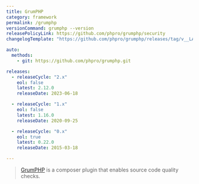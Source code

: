 ```yaml
---
title: GrumPHP
category: framework
permalink: /grumphp
versionCommand: grumphp --version
releasePolicyLink: https://github.com/phpro/grumphp/security
changelogTemplate: "https://github.com/phpro/grumphp/releases/tag/v__LATEST__"

auto:
  methods:
    - git: https://github.com/phpro/grumphp.git

releases:
  - releaseCycle: "2.x"
    eol: false
    latest: 2.12.0
    releaseDate: 2023-06-18

  - releaseCycle: "1.x"
    eol: false
    latest: 1.16.0
    releaseDate: 2020-09-25

  - releaseCycle: "0.x"
    eol: true
    latest: 0.22.0
    releaseDate: 2015-03-18

---
```


> [GrumPHP](https://github.com/phpro/grumphp) is a composer plugin that enables source code quality checks.
